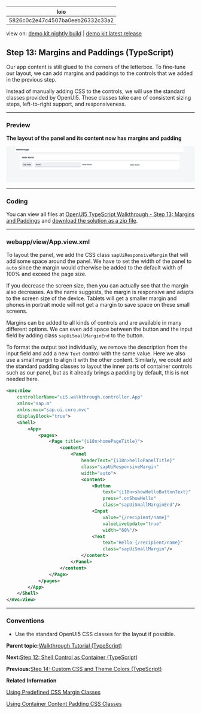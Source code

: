 <!-- loio5826c0c2e47c4507ba0eeb26332c33a2 -->

| loio |
| -----|
| 5826c0c2e47c4507ba0eeb26332c33a2 |

<div id="loio">

view on: [demo kit nightly build](https://sdk.openui5.org/nightly/#/topic/5826c0c2e47c4507ba0eeb26332c33a2) | [demo kit latest release](https://sdk.openui5.org/topic/5826c0c2e47c4507ba0eeb26332c33a2)</div>

## Step 13: Margins and Paddings \(TypeScript\)

Our app content is still glued to the corners of the letterbox. To fine-tune our layout, we can add margins and paddings to the controls that we added in the previous step.

Instead of manually adding CSS to the controls, we will use the standard classes provided by OpenUI5. These classes take care of consistent sizing steps, left-to-right support, and responsiveness.

***

### Preview

  
  
**The layout of the panel and its content now has margins and padding**

![](images/loio0becf3ee81f5486a864e3b39ba036402_LowRes.png "The layout of the panel and its content now has margins and padding")

***

<a name="loio5826c0c2e47c4507ba0eeb26332c33a2__section_wl1_jq2_syb"/>

### Coding

You can view all files at [OpenUI5 TypeScript Walkthrough - Step 13: Margins and Paddings](https://github.com/sap-samples/ui5-typescript-walkthrough/tree/main/steps/13) and [download the solution as a zip file](https://sap-samples.github.io/ui5-typescript-walkthrough/ui5-typescript-walkthrough-step-13.zip).

***

<a name="loio5826c0c2e47c4507ba0eeb26332c33a2__section_xl1_jq2_syb"/>

### webapp/view/App.view.xml

To layout the panel, we add the CSS class `sapUiResponsiveMargin` that will add some space around the panel. We have to set the width of the panel to `auto` since the margin would otherwise be added to the default width of 100% and exceed the page size.

If you decrease the screen size, then you can actually see that the margin also decreases. As the name suggests, the margin is responsive and adapts to the screen size of the device. Tablets will get a smaller margin and phones in portrait mode will not get a margin to save space on these small screens.

Margins can be added to all kinds of controls and are available in many different options. We can even add space between the button and the input field by adding class `sapUiSmallMarginEnd` to the button.

To format the output text individually, we remove the description from the input field and add a new `Text` control with the same value. Here we also use a small margin to align it with the other content. Similarly, we could add the standard padding classes to layout the inner parts of container controls such as our panel, but as it already brings a padding by default, this is not needed here.

```xml
<mvc:View
	controllerName="ui5.walkthrough.controller.App"
	xmlns="sap.m"
	xmlns:mvc="sap.ui.core.mvc"
	displayBlock="true">
	<Shell>
		<App>
			<pages>
				<Page title="{i18n>homePageTitle}">
					<content>
						<Panel
							headerText="{i18n>helloPanelTitle}"
							class="sapUiResponsiveMargin"
							width="auto">
							<content>
								<Button
									text="{i18n>showHelloButtonText}"
									press=".onShowHello"
									class="sapUiSmallMarginEnd"/>
								<Input
									value="{/recipient/name}"
									valueLiveUpdate="true"
									width="60%"/>
								<Text
									text="Hello {/recipient/name}"
									class="sapUiSmallMargin"/>
							</content>
						</Panel>
					</content>
				</Page>
			</pages>
		</App>
	</Shell>
</mvc:View>
```

***

### Conventions

-   Use the standard OpenUI5 CSS classes for the layout if possible.


**Parent topic:**[Walkthrough Tutorial \(TypeScript\)](Walkthrough_Tutorial_TypeScript_dad1905.md "In this tutorial we'll introduce you to all major development paradigms of OpenUI5. We'll demonstrate the use of TypeScript with OpenUI5 and highlight the specific characteristics of this approach.")

**Next:**[Step 12: Shell Control as Container \(TypeScript\)](Step_12_Shell_Control_as_Container_TypeScript_4af44cb.md "Now we use a shell control as container for our app and use it as our new root element. The shell takes care of visual adaptation of the application to the device’s screen size by introducing a so-called letterbox on desktop screens.")

**Previous:**[Step 14: Custom CSS and Theme Colors \(TypeScript\)](Step_14_Custom_CSS_and_Theme_Colors_TypeScript_4cc841e.md "Sometimes we need to define some more fine-granular layouts and this is when we can use the flexibility of CSS by adding custom style classes to controls and style them as we like.")

**Related Information**  


[Using Predefined CSS Margin Classes](Using_Predefined_CSS_Margin_Classes_777168f.md "OpenUI5 gives you the option of adding spacing in between controls by adding a margin. A margin clears an area around its respective control, outside of its border.")

[Using Container Content Padding CSS Classes](Using_Container_Content_Padding_CSS_Classes_c71f6df.md "For many container controls in OpenUI5, such as a Dialog or a Page, you can define whether the container should have a padding within the content area. A padding clears the area between the container layout and the controls that are displayed in the content area.")

